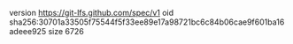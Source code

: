 version https://git-lfs.github.com/spec/v1
oid sha256:30701a33505f75544f5f33ee89e17a98721bc6c84b06cae9f601ba16adeee925
size 6726
